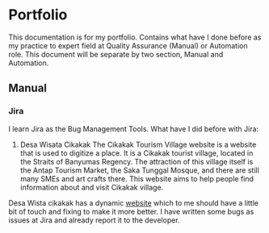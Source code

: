 # Portfolio

This documentation is for my portfolio. Contains what have I done before as my practice to expert field at Quality Assurance (Manual) or Automation role. This document will be separate by two section, Manual and Automation.

## Manual

### Jira 
I learn Jira as the Bug Management Tools. What have I did before with Jira:

1. Desa Wisata Cikakak
The Cikakak Tourism Village website is a website that is used to digitize a place. It is a Cikakak tourist village, located in the Straits of Banyumas Regency. The attraction of this village itself is the Antap Tourism Market, the Saka Tunggal Mosque, and there are still many SMEs and art crafts there. This website aims to help people find information about and visit Cikakak village.

Desa Wista cikakak has a dynamic [website](https://desawisatacikakak.com/) which to me should have a little bit of touch and fixing to make it more better. I have written some bugs as issues at Jira and already report it to the developer.